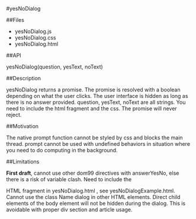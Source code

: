 #yesNoDialog

##Files

* yesNoDialog.js
* yesNoDialog.css
* yesNoDialog.html

##API

yesNoDialog(question, yesText, noText)

##Description

yesNoDialog returns a promise. The promise is resolved with a boolean depending on what the user clicks. The user interface is hidden as long as there is no answer provided. question, yesText, noText are all strings. You need to include the html fragment and the css. The promise will never reject.

##Motivation

The native prompt function cannot be styled by css and blocks the main thread. prompt cannot be used with undefined behaviors in situation where you need to do computing in the background.

##Limitations

**First draft**, cannot use other dom99 directives with answerYesNo, else there is a risk of variable clash. Need to include the <div class="dialog"> HTML fragment in yesNoDialog.html , see yesNoDialogExample.html. Cannot use the class Name dialog in other HTML elements. Direct child elements of the body element will not be hidden during the dialog. This is avoidable with proper div section and article usage.